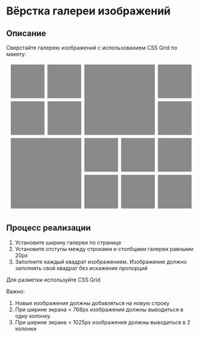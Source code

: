 ﻿# Вёрстка галереи изображений

## Описание

Сверстайте галерею изображений с использованием CSS Grid по макету:

![макет](../../sources/css-grid-gallery-layout.jpg)

## Процесс реализации

1. Установите ширину галереи по странице
2. Установите отступы между строками и столбцами галереи равными 20px
3. Заполните каждый квадрат изображением. Изображение должно заполнять свой квадрат без искажения пропорций

Для разметки используйте CSS Grid

Важно: 
1. Новые изображения должны добавляться на новую строку
2. При ширине экрана < 768px изображения должны выводиться в одну колонку.
3. При ширине экрана < 1025px изображения должны выводиться в 2 колонки